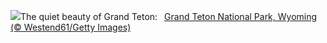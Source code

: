 ![](https://www.bing.com/th?id=OHR.SnakeRiverTeton_EN-US2749569171_UHD.jpg&w=1000)The quiet beauty of Grand Teton:&nbsp;&ensp;[Grand Teton National Park, Wyoming (© Westend61/Getty Images)](https://www.bing.com/th?id=OHR.SnakeRiverTeton_EN-US2749569171_UHD.jpg)
<br><br/>
